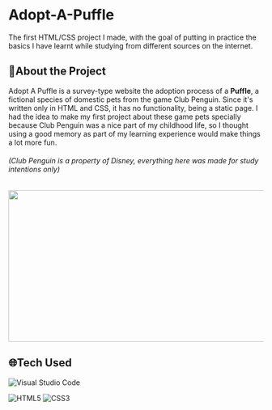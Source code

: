 <h1>Adopt-A-Puffle</h1>
The first HTML/CSS project I made, with the goal of putting in practice the basics I have learnt while studying from different sources on the internet.

<h2>📑About the Project</h2>
Adopt A Puffle is a survey-type website the adoption process of a <b>Puffle</b>, a fictional species of domestic pets from the game Club Penguin. Since it's written only in HTML and CSS, it has no functionality, being a static page. I had the idea to make my first project about these game pets specially because Club Penguin was a nice part of my childhood life, so I thought using a good memory as part of my learning experience would make things a lot more fun.
<h6><em>(Club Penguin is a property of Disney, everything here was made for study intentions only)</em></h6>
<img src="https://static.wikia.nocookie.net/officialclubpenguinonline/images/f/f3/White_Puffle_Frozen_Wave_OC.gif/revision/latest/scale-to-width-down/1200?cb=20200331090650" width="600" height="300"/>

<h2>🌐Tech Used</h2>

![Visual Studio Code](https://img.shields.io/badge/Visual%20Studio%20Code-0078d7.svg?style=for-the-badge&logo=visual-studio-code&logoColor=white)

![HTML5](https://img.shields.io/badge/html5-%23E34F26.svg?style=for-the-badge&logo=html5&logoColor=white)
![CSS3](https://img.shields.io/badge/css3-%231572B6.svg?style=for-the-badge&logo=css3&logoColor=white)
